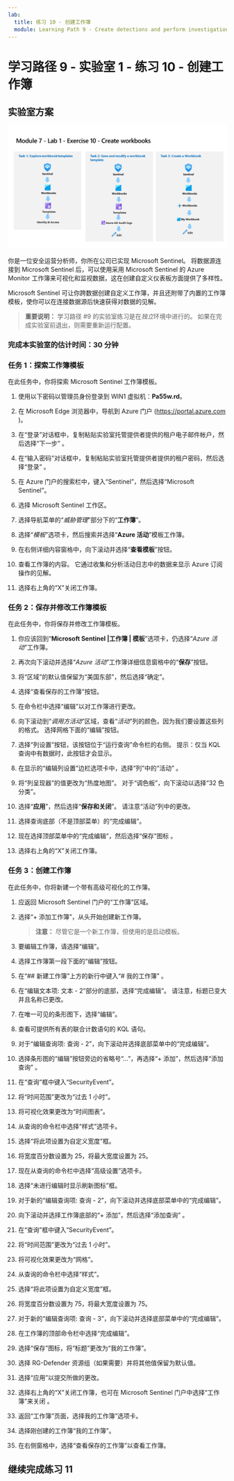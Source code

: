 ```yaml
---
lab:
  title: 练习 10 - 创建工作簿
  module: Learning Path 9 - Create detections and perform investigations using Microsoft Sentinel
---
```


# 学习路径 9 - 实验室 1 - 练习 10 - 创建工作簿

## 实验室方案

![实验室概述。](../Media/SC-200-Lab_Diagrams_Mod7_L1_Ex10.png)

你是一位安全运营分析师，你所在公司已实现 Microsoft Sentinel。 将数据源连接到 Microsoft Sentinel 后，可以使用采用 Microsoft Sentinel 的 Azure Monitor 工作簿来可视化和监视数据，这在创建自定义仪表板方面提供了多样性。 

Microsoft Sentinel 可让你跨数据创建自定义工作簿，并且还附带了内置的工作簿模板，使你可以在连接数据源后快速获得对数据的见解。

>**重要说明：** 学习路径 #9 的实验室练习是在*独立*环境中进行的。 如果在完成实验室前退出，则需要重新运行配置。

### 完成本实验室的估计时间：30 分钟

### 任务 1：探索工作簿模板

在此任务中，你将探索 Microsoft Sentinel 工作簿模板。

1. 使用以下密码以管理员身份登录到 WIN1 虚拟机：**Pa55w.rd**。  

1. 在 Microsoft Edge 浏览器中，导航到 Azure 门户 (<https://portal.azure.com> )。

1. 在“登录”对话框中，复制粘贴实验室托管提供者提供的租户电子邮件帐户，然后选择“下一步”  。

1. 在“输入密码”对话框中，复制粘贴实验室托管提供者提供的租户密码，然后选择“登录”  。

1. 在 Azure 门户的搜索栏中，键入“Sentinel”，然后选择“Microsoft Sentinel”。

1. 选择 Microsoft Sentinel 工作区。

1. 选择导航菜单的“*威胁管理*”部分下的“**工作簿**”。

1. 选择“*模板*”选项卡，然后搜索并选择“**Azure 活动**”模板工作簿。

1. 在右侧详细内容窗格中，向下滚动并选择“**查看模板**”按钮。

1. 查看工作簿的内容。 它通过收集和分析活动日志中的数据来显示 Azure 订阅操作的见解。

1. 选择右上角的“X”关闭工作簿。

### 任务 2：保存并修改工作簿模板

在此任务中，你将保存并修改工作簿模板。

1. 你应该回到“**Microsoft Sentinel |工作簿 | 模板**”选项卡，仍选择“*Azure 活动*”工作簿。

1. 再次向下滚动并选择“*Azure 活动*”工作簿详细信息窗格中的“**保存**”按钮。

1. 将“区域”的默认值保留为“美国东部”，然后选择“确定”。

1. 选择“查看保存的工作簿”按钮。

1. 在命令栏中选择“编辑”以对工作簿进行更改。

1. 向下滚动到“*调用方活动*”区域，查看“*活动*”列的颜色，因为我们要设置这些列的格式。 选择网格下面的“编辑”按钮。

1. 选择“列设置”按钮，该按钮位于“运行查询”命令栏的右侧。 提示：仅当 KQL 查询中有数据时，此按钮才会显示。

1. 在显示的“编辑列设置”边栏选项卡中，选择“列”中的“活动” 。

1. 将“列呈现器”的值更改为“热度地图”。 对于“调色板”，向下滚动以选择“32 色分类”。

1. 选择“**应用**”，然后选择“**保存和关闭**”。 请注意“活动”列中的更改。

1. 选择查询底部（不是顶部菜单）的“完成编辑”。

1. 现在选择顶部菜单中的“完成编辑”，然后选择“保存”图标 。 

1. 选择右上角的“X”关闭工作簿。


### 任务 3：创建工作簿

在此任务中，你将新建一个带有高级可视化的工作簿。

1. 应返回 Microsoft Sentinel 门户的“工作簿”区域。

1. 选择“+ 添加工作簿”，从头开始创建新工作簿。 

    >**注意：** 尽管它是一个新工作簿，但使用的是启动模板。

1. 要编辑工作簿，请选择“编辑”。

1. 选择工作簿第一段下面的“编辑”按钮。

1. 在“## 新建工作簿”上方的新行中键入“# 我的工作簿” 。

1. 在“编辑文本项: 文本 - 2”部分的底部，选择“完成编辑”。 请注意，标题已变大并且名称已更改。

1. 在唯一可见的条形图下，选择“编辑”。

1. 查看可提供所有表的联合计数语句的 KQL 语句。

1. 对于“编辑查询项: 查询 - 2”，向下滚动并选择底部菜单中的“完成编辑”。

1. 选择条形图的“编辑”按钮旁边的省略号“...”，再选择“+ 添加”，然后选择“添加查询” 。

1. 在“查询”框中键入“SecurityEvent”。

1. 将“时间范围”更改为“过去 1 小时”。

1. 将可视化效果更改为“时间图表”。

1. 从查询的命令栏中选择“样式”选项卡。

1. 选择“将此项设置为自定义宽度”框。

1. 将宽度百分数设置为 25，将最大宽度设置为 25。

1. 现在从查询的命令栏中选择“高级设置”选项卡。

1. 选择“未进行编辑时显示刷新图标”框。

1. 对于新的“编辑查询项: 查询 - 2”，向下滚动并选择底部菜单中的“完成编辑”。

1. 向下滚动并选择工作簿底部的“+ 添加”，然后选择“添加查询” 。

1. 在“查询”框中键入“SecurityEvent”。

1. 将“时间范围”更改为“过去 1 小时”。

1. 将可视化效果更改为“网格”。

1. 从查询的命令栏中选择“样式”。

1. 选择“将此项设置为自定义宽度”框。

1. 将宽度百分数设置为 75，将最大宽度设置为 75。

1. 对于新的“编辑查询项: 查询 - 3”，向下滚动并选择底部菜单中的“完成编辑”。

1. 在工作簿的顶部命令栏中选择“完成编辑”。

1. 选择“保存”图标，将“标题”更改为“我的工作簿”。

1. 选择 RG-Defender 资源组（如果需要）并将其他值保留为默认值。

1. 选择“应用”以提交所做的更改。 

1. 选择右上角的“X”关闭工作簿，也可在 Microsoft Sentinel 门户中选择“工作簿”来关闭 。

1. 返回“工作簿”页面，选择我的工作簿”选项卡。

1. 选择刚创建的工作簿“我的工作簿”。

1. 在右侧窗格中，选择“查看保存的工作簿”以查看工作簿。

## 继续完成练习 11
